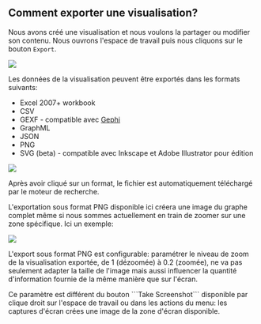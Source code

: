## Comment exporter une visualisation?

Nous avons créé une visualisation et nous voulons la partager ou modifier son contenu. Nous ouvrons l'espace de travail puis nous cliquons sur le bouton ```Export```.


![](https://github.com/Linkurious/linkurious-enterprise-manual/raw/master/en/manage/MenuExport.png)

Les données de la visualisation peuvent être exportés dans les formats suivants:

* Excel 2007+ workbook
* CSV
* GEXF - compatible avec [Gephi](https://gephi.github.io/)
* GraphML
* JSON
* PNG
* SVG (beta) - compatible avec Inkscape et Adobe Illustrator pour édition

![](https://github.com/Linkurious/linkurious-enterprise-manual/raw/master/en/manage/Format.png)

Après avoir cliqué sur un format, le fichier est automatiquement téléchargé par le moteur de recherche.

L'exportation sous format PNG disponible ici créera une image du graphe complet même si nous sommes actuellement en train de zoomer sur une zone spécifique. Ici un exemple:

![](https://github.com/Linkurious/linkurious-enterprise-manual/raw/master/en/manage/SS.png)

L'export sous format PNG est configurable: paramétrer le niveau de zoom de la visualisation exportée, de 1 (dézoomée) à 0.2 (zoomée), ne va pas seulement adapter la taille de l'image mais aussi influencer la quantité d'information fournie de la même manière que sur l'écran.


<div class="alert alert-info">
   Ce paramètre est différent du bouton ```Take Screenshot``` disponible par clique droit sur  l'espace de travail ou dans les actions du menu: les captures d'écran crées une image de la zone d'écran disponible.
</div>